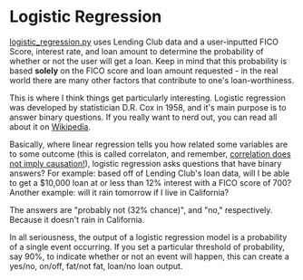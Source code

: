 # Logistic Regression #
<a href="https://github.com/yorktronic/data_science/blob/master/thinkful/Unit2/logistic_regression/logistic_regression.py">logistic_regression.py</a> uses Lending Club data and a user-inputted FICO Score, interest rate, and loan amount to determine the probability of whether or not the user will get a loan. Keep in mind that this probability is based **solely** on the FICO score and loan amount requested - in the real world there are many other factors that contribute to one's loan-worthiness.

This is where I think things get particularly interesting. Logistic regression was developed by statistician D.R. Cox in 1958, and it's main purpose is to answer binary questions. If you really want to nerd out, you can read all about it on <a href="https://en.wikipedia.org/wiki/Logistic_regression">Wikipedia</a>.

Basically, where linear regression tells you how related some variables are to some outcome (this is called correlaton, and remember, <a href="https://xkcd.com/552/">correlation does not imply causation!</a>), logistic regression asks questions that have binary answers? For example: based off of Lending Club's loan data, will I be able to get a $10,000 loan at or less than 12% interest with a FICO score of 700? Another example: will it rain tomorrow if I live in California?

The answers are "probably not (32% chance)", and "no," respectively. Because it doesn't rain in California. 

In all seriousness, the output of a logistic regression model is a probability of a single event occurring. If you set a particular threshold of probability, say 90%, to indicate whether or not an event will happen, this can create a yes/no, on/off, fat/not fat, loan/no loan output.